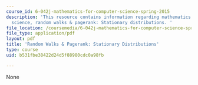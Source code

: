 ```yaml
---
course_id: 6-042j-mathematics-for-computer-science-spring-2015
description: 'This resource contains information regarding mathematics for computer
  science, random walks & pagerank: Stationary distributions. '
file_location: /coursemedia/6-042j-mathematics-for-computer-science-spring-2015/b531fbe38422d24d5f88980cdc0a98fb_MIT6_042JS15_StatinaryDist.pdf
file_type: application/pdf
layout: pdf
title: 'Random Walks & Pagerank: Stationary Distributions'
type: course
uid: b531fbe38422d24d5f88980cdc0a98fb

---
```

None